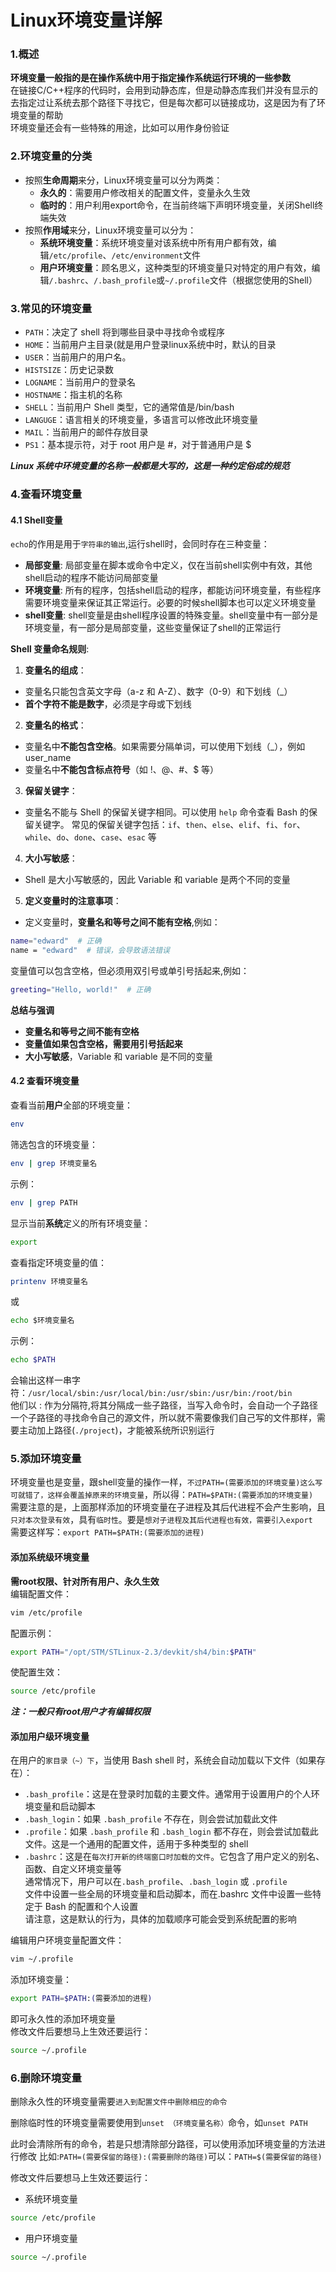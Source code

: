# Linux环境变量详解

### 1.概述
**环境变量一般指的是在操作系统中用于指定操作系统运行环境的一些参数**  
在链接C/C++程序的代码时，会用到动静态库，但是动静态库我们并没有显示的去指定过让系统去那个路径下寻找它，但是每次都可以链接成功，这是因为有了环境变量的帮助  
环境变量还会有一些特殊的用途，比如可以用作身份验证  

### 2.环境变量的分类 
- 按照**生命周期**来分，Linux环境变量可以分为两类：
    - **永久的**：需要用户修改相关的配置文件，变量永久生效
    - **临时的**：用户利用export命令，在当前终端下声明环境变量，关闭Shell终端失效
- 按照**作用域**来分，Linux环境变量可以分为：
    - **系统环境变量**：系统环境变量对该系统中所有用户都有效，编辑`/etc/profile`、`/etc/environment`文件
    - **用户环境变量**：顾名思义，这种类型的环境变量只对特定的用户有效，编辑`/.bashrc`、`/.bash_profile`或`~/.profile`文件（根据您使用的Shell）

### 3.常见的环境变量
- `PATH`：决定了 shell 将到哪些目录中寻找命令或程序
- `HOME`：当前用户主目录(就是用户登录linux系统中时，默认的目录
- `USER`：当前用户的用户名。
- `HISTSIZE`：历史记录数
- `LOGNAME`：当前用户的登录名
- `HOSTNAME`：指主机的名称
- `SHELL`：当前用户 Shell 类型，它的通常值是/bin/bash
- `LANGUGE`：语言相关的环境变量，多语言可以修改此环境变量
- `MAIL`：当前用户的邮件存放目录
- `PS1`：基本提示符，对于 root 用户是 #，对于普通用户是 $

***Linux 系统中环境变量的名称一般都是大写的，这是一种约定俗成的规范***  

### 4.查看环境变量
#### 4.1 Shell变量
`echo`的作用是用于`字符串的输出`,运行shell时，会同时存在三种变量：  
- **局部变量**: 局部变量在脚本或命令中定义，仅在当前shell实例中有效，其他shell启动的程序不能访问局部变量
- **环境变量**: 所有的程序，包括shell启动的程序，都能访问环境变量，有些程序需要环境变量来保证其正常运行。必要的时候shell脚本也可以定义环境变量
- **shell变量**: shell变量是由shell程序设置的特殊变量。shell变量中有一部分是环境变量，有一部分是局部变量，这些变量保证了shell的正常运行

**Shell 变量命名规则**:  
1. **变量名的组成**：
- 变量名只能包含英文字母（a-z 和 A-Z）、数字（0-9）和下划线（_）
- **首个字符不能是数字**，必须是字母或下划线
2. **变量名的格式**：
- 变量名中**不能包含空格**。如果需要分隔单词，可以使用下划线（_），例如 user_name
- 变量名中**不能包含标点符号**（如 !、@、#、$ 等）
3. **保留关键字**：
- 变量名不能与 Shell 的保留关键字相同。可以使用 `help` 命令查看 Bash 的保留关键字。
常见的保留关键字包括：`if`、`then`、`else`、`elif`、`fi`、`for`、`while`、`do`、`done`、`case`、`esac` 等
4. **大小写敏感**：
- Shell 是大小写敏感的，因此 Variable 和 variable 是两个不同的变量
5. **定义变量时的注意事项**：
- 定义变量时，**变量名和等号之间不能有空格**,例如：
```bash
name="edward"  # 正确
name = "edward"  # 错误，会导致语法错误
```
变量值可以包含空格，但必须用双引号或单引号括起来,例如：
```bash
greeting="Hello, world!"  # 正确
```

**总结与强调**
- **变量名和等号之间不能有空格**
- **变量值如果包含空格，需要用引号括起来**
- **大小写敏感**，Variable 和 variable 是不同的变量

#### 4.2 查看环境变量
查看当前**用户**全部的环境变量：
```bash
env
```
筛选包含的环境变量：
```bash
env | grep 环境变量名
```
示例：
```bash
env | grep PATH
```
显示当前**系统**定义的所有环境变量：
```bash
export
```
查看指定环境变量的值：
```bash
printenv 环境变量名
```
或
```bash
echo $环境变量名
```
示例：
```bash
echo $PATH
```

会输出这样一串字符：`/usr/local/sbin:/usr/local/bin:/usr/sbin:/usr/bin:/root/bin`  
他们以 : 作为分隔符,将其分隔成一些子路径，当写入命令时，会自动一个子路径一个子路径的寻找命令自己的源文件，所以就不需要像我们自己写的文件那样，需要主动加上路径(`./project`)，才能被系统所识别运行  


### 5.添加环境变量
环境变量也是变量，跟shell变量的操作一样，`不过PATH=(需要添加的环境变量)这么写可就错了，这样会覆盖掉原来的环境变量`，所以得：`PATH=$PATH:(需要添加的环境变量)`  
需要注意的是，上面那样添加的环境变量在子进程及其后代进程不会产生影响，且`只对本次登录有效`，具有`临时性`。要是`想对子进程及其后代进程也有效，需要引入export`  
需要这样写：`export PATH=$PATH:(需要添加的进程)`  
#### 添加系统级环境变量
**需root权限、针对所有用户、永久生效**  
编辑配置文件：
```bash
vim /etc/profile
```
配置示例：
```bash
export PATH="/opt/STM/STLinux-2.3/devkit/sh4/bin:$PATH"
```
使配置生效：
```bash
source /etc/profile
```
***注：一般只有root用户才有编辑权限***  

#### 添加用户级环境变量
在用户的`家目录（~）下`，当使用 Bash shell 时，系统会自动加载以下文件（如果存在）：
- `.bash_profile`：这是在登录时加载的主要文件。通常用于设置用户的个人环境变量和启动脚本  
- `.bash_login`：如果 `.bash_profile` 不存在，则会尝试加载此文件  
- `.profile`：如果 `.bash_profile` 和 `.bash_login` 都不存在，则会尝试加载此文件。这是一个通用的配置文件，适用于多种类型的 shell  
- `.bashrc`：这是在`每次打开新的终端窗口时加载的文件`。它包含了用户定义的别名、函数、自定义环境变量等  
通常情况下，用户可以在`.bash_profile`、`.bash_login` 或 `.profile`    
文件中设置一些全局的环境变量和启动脚本，而在.bashrc 文件中设置一些特定于 Bash 的配置和个人设置  
请注意，这是默认的行为，具体的加载顺序可能会受到系统配置的影响

编辑用户环境变量配置文件：
```bash
vim ~/.profile
```
添加环境变量：
```bash
export PATH=$PATH:(需要添加的进程)
```
即可永久性的添加环境变量  
修改文件后要想马上生效还要运行：
```bash
source ~/.profile
```

### 6.删除环境变量
删除永久性的环境变量需要`进入到配置文件中删除相应的命令`  

删除临时性的环境变量需要使用到`unset （环境变量名称）`命令，如`unset PATH`  

此时会清除所有的命令，若是只想清除部分路径，可以使用添加环境变量的方法进行修改
比如:`PATH=(需要保留的路径):(需要删除的路径)`可以：`PATH=$(需要保留的路径)`

修改文件后要想马上生效还要运行：
- 系统环境变量
```bash
source /etc/profile
```
- 用户环境变量
```bash
source ~/.profile
```
